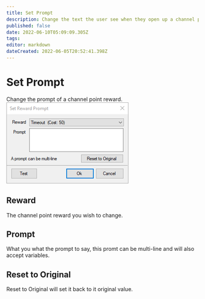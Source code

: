 ```yaml
---
title: Set Prompt
description: Change the text the user see when they open up a channel point.
published: false
date: 2022-06-10T05:09:09.305Z
tags: 
editor: markdown
dateCreated: 2022-06-05T20:52:41.398Z
---
```


# Set Prompt
Change the prompt of a channel point reward.
![set_reward_prompt.png](/sb-wiki-images/set_reward_prompt.png)
## Reward
The channel point reward you wish to change.
## Prompt
What you what the prompt to say, this promt can be multi-line and will also accept variables.
## Reset to Original
Reset to Original will set it back to it original value.